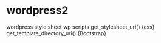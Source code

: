 # wordpress2
wordpress style sheet
wp scripts
 get_stylesheet_uri()  {css}
 get_template_directory_uri()   {Bootstrap}
